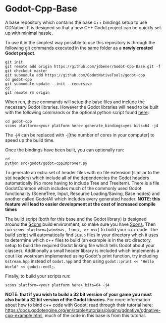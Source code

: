 # Godot-Cpp-Base
A base repository which contains the base c++ bindings setup to use GDNative. It is designed so that a new C++ Godot project can be quickly set up with minimal hassle.

To use it in the simplest way possible to use this repository is through the following git commands executed in the same folder as a **newly created Godot project.**
```
git init
git remote add origin https://github.com/jdbener/Godot-Cpp-Base.git -f
git checkout master
git submodule add https://github.com/GodotNativeTools/godot-cpp
cd godot-cpp
git submodule update --init --recursive
cd ..
git remote rm origin
```
When run, these commands will setup the base files and include the necessary Godot libraries. However the Godot libraries will need to be built with the following commands or the optional python script found [here](https://gist.github.com/jdbener/c096d0153c0534f83b4e73d88980f898):
```
cd godot-cpp
scons platform=<your platform here> generate_bindings=yes bits=64 -j4
```
The -j4 can be replaced with -j[the number of cores in your computer] to speed up the build time.

Once the bindings have been built, you can optionally run:
```
cd ..
python src/godot/godot-cppImprover.py
```
To generate an extra set of header files with no file extension (similar to the std headers) which include all of the dependencies the Godot headers automatically (No more having to include Tree and TreeItem). There is a file GodotCommon which includes much of the commonly used Godot functionality (SceneTree, Input, Resource Loading/Saving, Base nodes) and another called GodotAll which includes every generated header. **NOTE: this feature will lead to easier development at the cost of increased compile times**

The build script (both for this base and the Godot library) is designed around the [Scons](https://scons.org/) build environment, so make sure you have [Scons](https://scons.org/). Then run `scons platform=[windows, linux, or osx]` to build your c++ code. The build script will automatically find `SCsub` files in your directory which it uses to determine which c++ files to build (an example is in the src directory, setup to build the required Godot linking file which tells Godot about your classes). Additionally a small header library is included which implements a cout like wostream implemented using Godot's print function, try including `Gstream.hpp` instead of `Godot.hpp` and then using `godot::print << "Hello World" << godot::endl;`.

Finally, to build your scripts run:
```
scons platform=<your platform here> bits=64 -j4
```
**NOTE: that if you wish to build a 32 bit version of your game you must also build a 32 bit version of the Godot libraries.**
For more information about how to bind c++ code with Godot, read through their tutorial here: https://docs.godotengine.org/en/stable/tutorials/plugins/gdnative/gdnative-cpp-example.html, much of the code in this base is from this tutorial.
